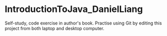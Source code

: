 # IntroductionToJava_DanielLiang
Self-study, code exercise in author's book.
Practise using Git by editing this project from both laptop and desktop computer.
